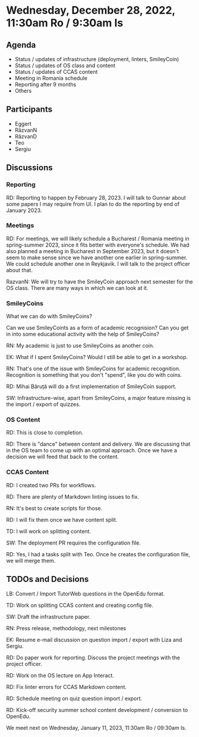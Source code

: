 # Wednesday, December 28, 2022, 11:30am Ro / 9:30am Is

## Agenda

- Status / updates of infrastructure (deployment, linters, SmileyCoin)
- Status / updates of OS class and content
- Status / updates of CCAS content
- Meeting in Romania schedule
- Reporting after 9 months
- Others

## Participants

- Eggert
- RăzvanN
- RăzvanD
- Teo
- Sergiu

## Discussions

### Reporting

RD: Reporting to happen by February 28, 2023.
I will talk to Gunnar about some papers I may require from UI.
I plan to do the reporting by end of January 2023.

### Meetings

RD: For meetings, we will likely schedule a Bucharest / Romania meeting in spring-summer 2023, since it fits better with everyone's schedule.
We had also planned a meeting in Bucharest in September 2023, but it doesn't seem to make sense since we have another one earlier in spring-summer.
We could schedule another one in Reykjavik.
I will talk to the project officer about that.

RazvanN: We will try to have the SmileyCoin approach next semester for the OS class.
There are many ways in which we can look at it.

### SmileyCoins

What we can do with SmileyCoins?

Can we use SmileyCoints as a form of academic recognision?
Can you get in into some educational activity with the help of SmileyCoins?

RN: My academic is just to use SmileyCoins as another coin.

EK: What if I spent SmileyCoins?
Would I still be able to get in a workshop.

RN: That's one of the issue with SmileyCoins for academic recognition.
Recognition is something that you don't "spend", like you do with coins.

RD: Mihai Băruță will do a first implementation of SmileyCoin support.

SW: Infrastructure-wise, apart from SmileyCoins, a major feature missing is the import / export of quizzes.

### OS Content

RD: This is close to completion.

RD: There is "dance" between content and delivery.
We are discussing that in the OS team to come up with an optimal approach.
Once we have a decision we will feed that back to the content.

### CCAS Content

RD: I created two PRs for workflows.

RD: There are plenty of Markdown linting issues to fix.

RN: It's best to create scripts for those.

RD: I will fix them once we have content split.

TD: I will work on splitting content.

SW: The deployment PR requires the configuration file.

RD: Yes, I had a tasks split with Teo.
Once he creates the configuration file, we will merge them.

## TODOs and Decisions

LB: Convert / Import TutorWeb questions in the OpenEdu format.

TD: Work on splitting CCAS content and creating config file.

SW: Draft the infrastructure paper.

RN: Press release, methodology, next milestones

EK: Resume e-mail discussion on question import / export with Liza and Sergiu.

RD: Do paper work for reporting.
Discuss the project meetings with the project officer.

RD: Work on the OS lecture on App Interact.

RD: Fix linter errors for CCAS Markdown content.

RD: Schedule meeting on quiz question import / export.

RD: Kick-off security summer school content development / conversion to OpenEdu.

We meet next on Wednesday, January 11, 2023, 11:30am Ro / 09:30am Is.

